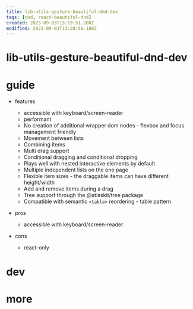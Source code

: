 ```yaml
---
title: lib-utils-gesture-beautiful-dnd-dev
tags: [dnd, react-beautiful-dnd]
created: 2023-09-03T13:19:51.200Z
modified: 2023-09-03T13:20:58.188Z
---
```


# lib-utils-gesture-beautiful-dnd-dev

# guide

- features
  - accessible with keyboard/screen-reader
  - performant
  - No creation of additional wrapper dom nodes - flexbox and focus management friendly
  - Movement between lists
  - Combining items
  - Multi drag support
  - Conditional dragging and conditional dropping
  - Plays well with nested interactive elements by default
  - Multiple independent lists on the one page
  - Flexible item sizes - the draggable items can have different height/width
  - Add and remove items during a drag
  - Tree support through the @atlaskit/tree package
  - Compatible with semantic `<table>` reordering - table pattern

- pros
  - accessible with keyboard/screen-reader

- cons
  - react-only
# dev

# more
